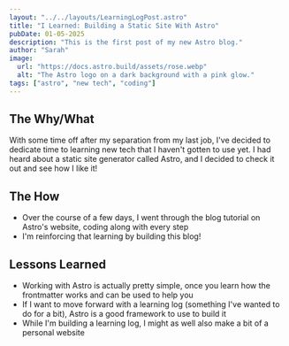 ```yaml
---
layout: "../../layouts/LearningLogPost.astro"
title: "I Learned: Building a Static Site With Astro"
pubDate: 01-05-2025
description: "This is the first post of my new Astro blog."
author: "Sarah"
image:
  url: "https://docs.astro.build/assets/rose.webp"
  alt: "The Astro logo on a dark background with a pink glow."
tags: ["astro", "new tech", "coding"]
---
```


## The Why/What

With some time off after my separation from my last job, I've decided to dedicate time to learning new tech that I haven't gotten to use yet. I had heard about a static site generator called Astro, and I decided to check it out and see how I like it!

## The How

- Over the course of a few days, I went through the blog tutorial on Astro's website, coding along with every step
- I'm reinforcing that learning by building this blog!

## Lessons Learned

- Working with Astro is actually pretty simple, once you learn how the frontmatter works and can be used to help you
- If I want to move forward with a learning log (something I've wanted to do for a bit), Astro is a good framework to use to build it
- While I'm building a learning log, I might as well also make a bit of a personal website
